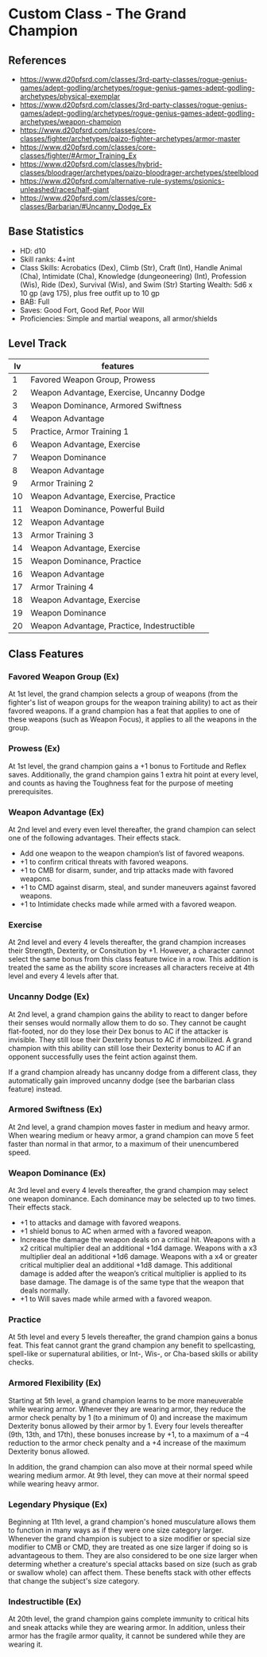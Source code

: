 # Custom Class - The Grand Champion
## References
- https://www.d20pfsrd.com/classes/3rd-party-classes/rogue-genius-games/adept-godling/archetypes/rogue-genius-games-adept-godling-archetypes/physical-exemplar
- https://www.d20pfsrd.com/classes/3rd-party-classes/rogue-genius-games/adept-godling/archetypes/rogue-genius-games-adept-godling-archetypes/weapon-champion
- https://www.d20pfsrd.com/classes/core-classes/fighter/archetypes/paizo-fighter-archetypes/armor-master
- https://www.d20pfsrd.com/classes/core-classes/fighter/#Armor_Training_Ex
- https://www.d20pfsrd.com/classes/hybrid-classes/bloodrager/archetypes/paizo-bloodrager-archetypes/steelblood
- https://www.d20pfsrd.com/alternative-rule-systems/psionics-unleashed/races/half-giant
- https://www.d20pfsrd.com/classes/core-classes/Barbarian/#Uncanny_Dodge_Ex

## Base Statistics
- HD: d10
- Skill ranks: 4+int
- Class Skills: Acrobatics (Dex), Climb (Str), Craft (Int), Handle Animal (Cha), Intimidate (Cha), Knowledge (dungeoneering) (Int), Profession (Wis), Ride (Dex), Survival (Wis), and Swim (Str)
Starting Wealth: 5d6 x 10 gp (avg 175), plus free outfit up to 10 gp
- BAB: Full
- Saves: Good Fort, Good Ref, Poor Will
- Proficiencies: Simple and martial weapons, all armor/shields

## Level Track
| lv | features
|----|----------
|  1 | Favored Weapon Group, Prowess
|  2 | Weapon Advantage, Exercise, Uncanny Dodge
|  3 | Weapon Dominance, Armored Swiftness
|  4 | Weapon Advantage
|  5 | Practice, Armor Training 1
|  6 | Weapon Advantage, Exercise
|  7 | Weapon Dominance
|  8 | Weapon Advantage
|  9 | Armor Training 2
| 10 | Weapon Advantage, Exercise, Practice
| 11 | Weapon Dominance, Powerful Build
| 12 | Weapon Advantage
| 13 | Armor Training 3
| 14 | Weapon Advantage, Exercise
| 15 | Weapon Dominance, Practice
| 16 | Weapon Advantage
| 17 | Armor Training 4
| 18 | Weapon Advantage, Exercise
| 19 | Weapon Dominance
| 20 | Weapon Advantage, Practice, Indestructible

## Class Features
### Favored Weapon Group (Ex)
At 1st level, the grand champion selects a group of weapons (from the fighter's list of weapon groups for the weapon training ability) to act as their favored weapons. If a grand champion has a feat that applies to one of these weapons (such as Weapon Focus), it applies to all the weapons in the group.

### Prowess (Ex)
At 1st level, the grand champion gains a +1 bonus to Fortitude and Reflex saves. Additionally, the grand champion gains 1 extra hit point at every level, and counts as having the Toughness feat for the purpose of meeting prerequisites.

### Weapon Advantage (Ex)
At 2nd level and every even level thereafter, the grand champion can select one of the following advantages. Their effects stack.
- Add one weapon to the weapon champion’s list of favored weapons.
- +1 to confirm critical threats with favored weapons.
- +1 to CMB for disarm, sunder, and trip attacks made with favored weapons.
- +1 to CMD against disarm, steal, and sunder maneuvers against favored weapons.
- +1 to Intimidate checks made while armed with a favored weapon.

### Exercise
At 2nd level and every 4 levels thereafter, the grand champion increases their Strength, Dexterity, or Consitution by +1. However, a character cannot select the same bonus from this class feature twice in a row. This addition is treated the same as the ability score increases all characters receive at 4th level and every 4 levels after that.

### Uncanny Dodge (Ex)
At 2nd level, a grand champion gains the ability to react to danger before their senses would normally allow them to do so. They cannot be caught flat-footed, nor do they lose their Dex bonus to AC if the attacker is invisible. They still lose their Dexterity bonus to AC if immobilized. A grand champion with this ability can still lose their Dexterity bonus to AC if an opponent successfully uses the feint action against them.

If a grand champion already has uncanny dodge from a different class, they automatically gain improved uncanny dodge (see the barbarian class feature) instead.

### Armored Swiftness (Ex)
At 2nd level, a grand champion moves faster in medium and heavy armor. When wearing medium or heavy armor, a grand champion can move 5 feet faster than normal in that armor, to a maximum of their unencumbered speed.

### Weapon Dominance (Ex)
At 3rd level and every 4 levels thereafter, the grand champion may select one weapon dominance. Each dominance may be selected up to two times. Their effects stack.
- +1 to attacks and damage with favored weapons.
- +1 shield bonus to AC when armed with a favored weapon.
- Increase the damage the weapon deals on a critical hit. Weapons with a x2 critical multiplier deal an additional +1d4 damage. Weapons with a x3 multiplier deal an additional +1d6 damage. Weapons with a x4 or greater critical multiplier deal an additional +1d8 damage. This additional damage is added after the weapon’s critical multiplier is applied to its base damage. The damage is of the same type that the weapon that deals normally.
- +1 to Will saves made while armed with a favored weapon.

### Practice
At 5th level and every 5 levels thereafter, the grand champion gains a bonus feat. This feat cannot grant the grand champion any benefit to spellcasting, spell-like or supernatural abilities, or Int-, Wis-, or Cha-based skills or ability checks.

### Armored Flexibility (Ex)
Starting at 5th level, a grand champion learns to be more maneuverable while wearing armor. Whenever they are wearing armor, they reduce the armor check penalty by 1 (to a minimum of 0) and increase the maximum Dexterity bonus allowed by their armor by 1. Every four levels thereafter (9th, 13th, and 17th), these bonuses increase by +1, to a maximum of a –4 reduction to the armor check penalty and a +4 increase of the maximum Dexterity bonus allowed.

In addition, the grand champion can also move at their normal speed while wearing medium armor. At 9th level, they can move at their normal speed while wearing heavy armor.

### Legendary Physique (Ex)
Beginning at 11th level, a grand champion's honed musculature allows them to function in many ways as if they were one size category larger. Whenever the grand champion is subject to a size modifier or special size modifier to CMB or CMD, they are treated as one size larger if doing so is advantageous to them. They are also considered to be one size larger when determing whether a creature's special attacks based on size (such as grab or swallow whole) can affect them. These benefts stack with other effects that change the subject's size category.

### Indestructible (Ex)
At 20th level, the grand champion gains complete immunity to critical hits and sneak attacks while they are wearing armor. In addition, unless their armor has the fragile armor quality, it cannot be sundered while they are wearing it.
